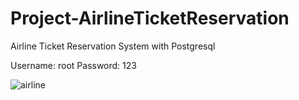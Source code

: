 # Project-AirlineTicketReservation
Airline Ticket Reservation System with Postgresql

Username: root
Password: 123

![airline](https://user-images.githubusercontent.com/99421433/169709243-904d9e8a-2572-4a66-94da-9be4e4d51495.png)
